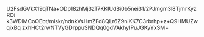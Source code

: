 U2FsdGVkX19qTNa+ODp18zhMj3zT7KKIUdBi0b5nei31/2PJmgm3l8TjmrKyzROi
k3WDlMCoOEbt/miskr/ndnkVsHmZFd8QLr6Z9niKK7C3rbrhp+z+Q9HMUZwqixBq
zxhHCt2rwNTVyGDrppuSNDQq0gdVAkhyIPuJGKyYxSM=
